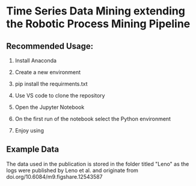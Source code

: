 # Time Series Data Mining extending the Robotic Process Mining Pipeline

## Recommended Usage:

1. Install Anaconda
2. Create a new environment

3. pip install the requirments.txt

4. Use VS code to clone the repository
5. Open the Jupyter Notebook
6. On the first run of the notebook select the Python environment
7. Enjoy using

## Example Data 

The data used in the publication is stored in the folder titled "Leno" as the logs were published by Leno et al. and originate from doi.org/10.6084/m9.figshare.12543587
